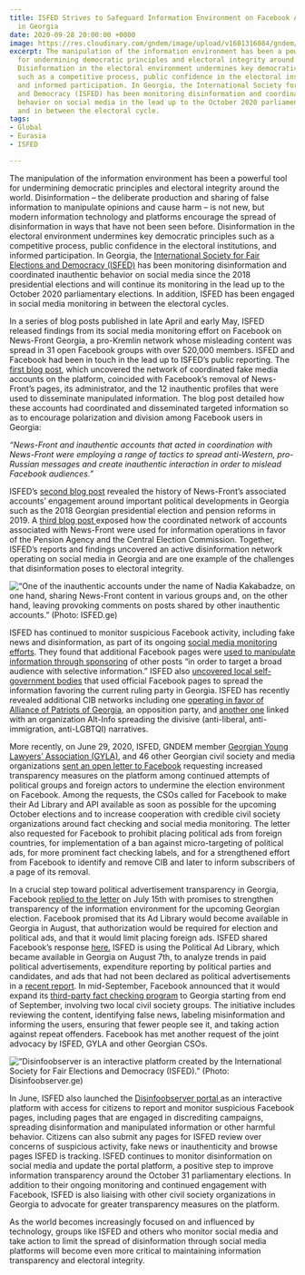 ```yaml
---
title: ISFED Strives to Safeguard Information Environment on Facebook Ahead of Elections
  in Georgia
date: 2020-09-28 20:00:00 +0000
image: https://res.cloudinary.com/gndem/image/upload/v1601316084/gndem/newsfront_dch9ao.png
excerpt: The manipulation of the information environment has been a powerful tool
  for undermining democratic principles and electoral integrity around the world.
  Disinformation in the electoral environment undermines key democratic principles
  such as a competitive process, public confidence in the electoral institutions,
  and informed participation. In Georgia, the International Society for Fair Elections
  and Democracy (ISFED) has been monitoring disinformation and coordinated inauthentic
  behavior on social media in the lead up to the October 2020 parliamentary elections
  and in between the electoral cycle.
tags:
- Global
- Eurasia
- ISFED

---
```

The manipulation of the information environment has been a powerful tool for undermining democratic principles and electoral integrity around the world. Disinformation – the deliberate production and sharing of false information to manipulate opinions and cause harm – is not new, but modern information technology and platforms encourage the spread of disinformation in ways that have not been seen before. Disinformation in the electoral environment undermines key democratic principles such as a competitive process, public confidence in the electoral institutions, and informed participation. In Georgia, the [International Society for Fair Elections and Democracy (ISFED)](https://isfed.ge/eng "ISFED") has been monitoring disinformation and coordinated inauthentic behavior on social media since the 2018 presidential elections and will continue its monitoring in the lead up to the October 2020 parliamentary elections. In addition, ISFED has been engaged in social media monitoring in between the electoral cycles.

In a series of blog posts published in late April and early May, ISFED released findings from its social media monitoring effort on Facebook on News-Front Georgia, a pro-Kremlin network whose misleading content was spread in 31 open Facebook groups with over 520,000 members. ISFED and Facebook had been in touch in the lead up to ISFED’s public reporting. The [first blog post](https://isfed.ge/geo/blogi/politikuri-miznit-moqmedi-koordinirebuli-tsru-media-gverdebis-qseli-Facebook-ze "First Blog Post"), which uncovered the network of coordinated fake media accounts on the platform, coincided with Facebook’s removal of News-Front’s pages, its administrator, and the 12 inauthentic profiles that were used to disseminate manipulated information. The blog post detailed how these accounts had coordinated and disseminated targeted information so as to encourage polarization and division among Facebook users in Georgia:

_“News-Front and inauthentic accounts that acted in coordination with News-Front were employing a range of tactics to spread anti-Western, pro-Russian messages and create inauthentic interaction in order to mislead Facebook audiences.”_

ISFED’s [second blog post](https://isfed.ge/eng/sotsialuri-mediis-monitoringi/saqartveloshi-politikuri-polarizatsiis-khelshemtskobi-rusuli-sainformatsio-operatsia-feisbuqze-da-masshi-chartuli-araavtenturi-angarishebi "Second Blog Post") revealed the history of News-Front’s associated accounts’ engagement around important political developments in Georgia such as the 2018 Georgian presidential election and pension reforms in 2019. A [third blog post ](https://isfed.ge/geo/blogi/News-Front-is-araavtenturi-angarishebis-tsarsuli-chartuloba-tsekos-da-sapensio-saagentos-mkhardamcher-kampaniebshi "Third Blog Post")exposed how the coordinated network of accounts associated with News-Front were used for information operations in favor of the Pension Agency and the Central Election Commission. Together, ISFED’s reports and findings uncovered an active disinformation network operating on social media in Georgia and are one example of the challenges that disinformation poses to electoral integrity.

![“One of the inauthentic accounts under the name of Nadia Kakabadze, on one hand, sharing News-Front content in various groups and, on the other hand, leaving provoking comments on posts shared by other inauthentic accounts.” (Photo: ISFED.ge) ](https://res.cloudinary.com/gndem/image/upload/v1601316854/gndem/newsfrontfb_nr8zmm.jpg "Inauthentic Accounts")

ISFED has continued to monitor suspicious Facebook activity, including fake news and disinformation, as part of its ongoing [social media monitoring efforts](https://isfed.ge/eng/sotsialuri-mediis-monitoringi "Social Media Monitoring"). They found that additional Facebook pages were [used to manipulate information through sponsoring](https://isfed.ge/eng/sotsialuri-mediis-monitoringi/200521114828Facebook-tsmendas-gadarchenili-tsru-mediis-qseli "Information") of other posts “in order to target a broad audience with selective information.” ISFED also [uncovered local self-government bodies](https://isfed.ge/eng/sotsialuri-mediis-monitoringi/tvitmmartvelobebis-feisbuq-gverdebze-mmartveli-partiis-tsarmochena-gakhshirda "Self Government Bodies") that used official Facebook pages to spread the information favoring the current ruling party in Georgia. ISFED has recently revealed additional CIB networks including one [operating in favor of Alliance of Patriots of Georgia,](https://isfed.ge/eng/sotsialuri-mediis-monitoringi/patriotta-alianstan-dakavshirebuli-politikuri-kampania-sotsialur-mediashi "CIB networks") an opposition party, and [another one](https://isfed.ge/eng/sotsialuri-mediis-monitoringi/alt-infos-koordinirebuli-faruli-operatsia-Facebook-ze "CIB Network") linked with an organization Alt-Info spreading the divisive (anti-liberal, anti-immigration, anti-LGBTQI) narratives.

More recently, on June 29, 2020, ISFED, GNDEM member [Georgian Young Lawyers’ Association (GYLA)](https://gyla.ge/en "GYLA"), and 46 other Georgian civil society and media organizations [sent an open letter to Facebook](https://isfed.ge/eng/gantskhadebebi/qartuli-samoqalaqo-sazogadoebis-ghia-tserili-Facebook-s "Open Letter") requesting increased transparency measures on the platform among continued attempts of political groups and foreign actors to undermine the election environment on Facebook. Among the requests, the CSOs called for Facebook to make their Ad Library and API available as soon as possible for the upcoming October elections and to increase cooperation with credible civil society organizations around fact checking and social media monitoring. The letter also requested for Facebook to prohibit placing political ads from foreign countries, for implementation of a ban against micro-targeting of political ads, for more prominent fact checking labels, and for a strengthened effort from Facebook to identify and remove CIB and later to inform subscribers of a page of its removal.

In a crucial step toward political advertisement transparency in Georgia, Facebook [replied to the letter](https://agenda.ge/en/news/2020/2255 "Facebook Response") on July 15th with promises to strengthen transparency of the information environment for the upcoming Georgian election. Facebook promised that its Ad Library would become available in Georgia in August, that authorization would be required for election and political ads, and that it would limit placing foreign ads. ISFED shared Facebook’s response [here.](https://www.facebook.com/isfed.official/posts/3589434424418053 "Facebook reply") ISFED is using the Political Ad Library, which became available in Georgia on August 7th, to analyze trends in paid political advertisements, expenditure reporting by political parties and candidates, and ads that had not been declared as political advertisements in a [recent report](https://isfed.ge/geo/sotsialuri-mediis-monitoringi/politikuri-reklamebis-biblioteka-saqartveloshi "Recent Report"). In mid-September, Facebook announced that it would expand its [third-party fact checking program](https://grass.org.ge/en/inmedia/facebook-announces-the-launch-of-the-third-party-fact-checking-program-in-georgia "Fact Checking") to Georgia starting from end of September, involving two local civil society groups. The initiative includes reviewing the content, identifying false news, labeling misinformation and informing the users, ensuring that fewer people see it, and taking action against repeat offenders. Facebook has met another request of the joint advocacy by ISFED, GYLA and other Georgian CSOs.

![“Disinfoobserver is an interactive platform created by the International Society for Fair Elections and Democracy (ISFED).” (Photo: Disinfoobserver.ge)](https://res.cloudinary.com/gndem/image/upload/v1601316904/gndem/disinfoobserver_lhl8ad.png "Disinfo Observer")

In June, ISFED also launched the [Disinfoobserver portal ](https://disinfoobserver.ge/?fbclid=IwAR1SF6LtU1b6DFzoTsvY-D1THCtQxp5xSZDuaQMMTFdzBq4mXJS_N1m0sfQ "DisinfoObserver")as an interactive platform with access for citizens to report and monitor suspicious Facebook pages, including pages that are engaged in discrediting campaigns, spreading disinformation and manipulated information or other harmful behavior. Citizens can also submit any pages for ISFED review over concerns of suspicious activity, fake news or inauthenticity and browse pages ISFED is tracking. ISFED continues to monitor disinformation on social media and update the portal platform, a positive step to improve information transparency around the October 31 parliamentary elections. In addition to their ongoing monitoring and continued engagement with Facebook, ISFED is also liaising with other civil society organizations in Georgia to advocate for greater transparency measures on the platform.

As the world becomes increasingly focused on and influenced by technology, groups like ISFED and others who monitor social media and take action to limit the spread of disinformation through social media platforms will become even more critical to maintaining information transparency and electoral integrity.